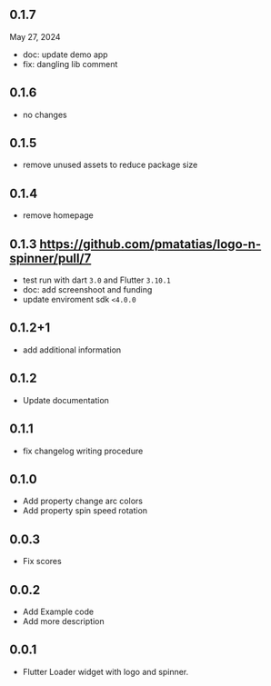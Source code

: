 ## 0.1.7

May 27, 2024

- doc: update demo app
- fix: dangling lib comment

## 0.1.6

- no changes

## 0.1.5

- remove unused assets to reduce package size

## 0.1.4

- remove homepage

## 0.1.3 https://github.com/pmatatias/logo-n-spinner/pull/7

- test run with dart `3.0` and Flutter `3.10.1`
- doc: add screenshoot and funding
- update enviroment sdk `<4.0.0`

## 0.1.2+1

- add additional information

## 0.1.2

- Update documentation

## 0.1.1

- fix changelog writing procedure

## 0.1.0

- Add property change arc colors
- Add property spin speed rotation

## 0.0.3

- Fix scores

## 0.0.2

- Add Example code
- Add more description

## 0.0.1

- Flutter Loader widget with logo and spinner.
